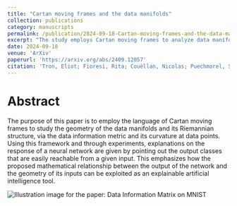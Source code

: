 ```yaml
---
title: "Cartan moving frames and the data manifolds"
collection: publications
category: manuscripts
permalink: /publication/2024-09-18-Cartan-moving-frames-and-the-data-manifolds
excerpt: "The study employs Cartan moving frames to analyze data manifolds and their curvature, offering insights into neural network outputs as an explainable AI tool.<br/><img src='/images/2024-09-18-MNIST-ReLU-DIM.png'"
date: 2024-09-18
venue: 'ArXiv'
paperurl: 'https://arxiv.org/abs/2409.12057'
citation: 'Tron, Eliot; Fioresi, Rita; Couëllan, Nicolas; Puechmorel, Stéphane. (2024). &quot;Cartan moving frames and the data manifolds.&quot; ArXiv preprint, https://doi.org/10.48550/arXiv.2409.12057.'
---
```


# Abstract
The purpose of this paper is to employ the language of Cartan moving frames to study the geometry of the data manifolds and its Riemannian structure, via the data information metric and its curvature at data points. Using this framework and through experiments, explanations on the response of a neural network are given by pointing out the output classes that are easily reachable from a given input. This emphasizes how the proposed mathematical relationship between the output of the network and the geometry of its inputs can be exploited as an explainable artificial intelligence tool. 

![Illustration image for the paper: Data Information Matrix on MNIST](http://eliot-tron.github.io/images/2024-09-18-MNIST_ReLU_DIM.png)
